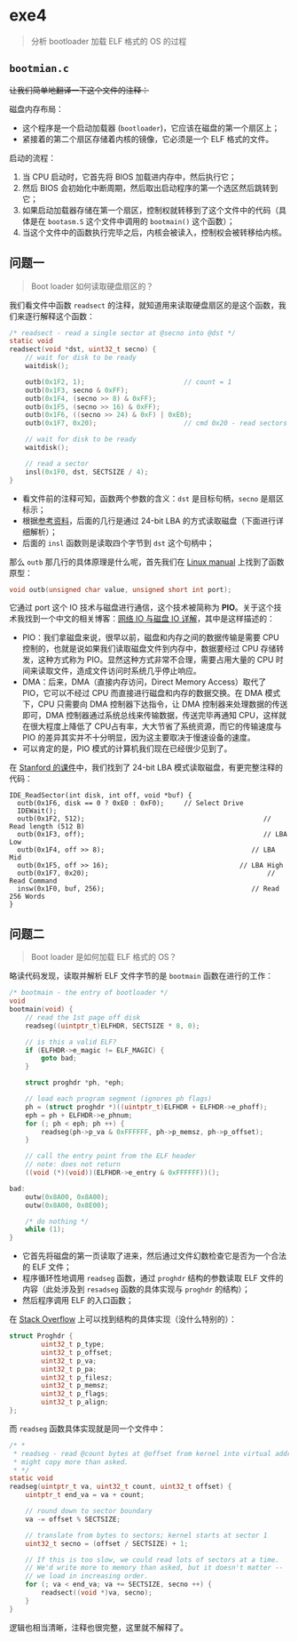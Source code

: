 # exe4

> 分析 bootloader 加载 ELF 格式的 OS 的过程

## `bootmian.c`

~~让我们简单地翻译一下这个文件的注释：~~

磁盘内存布局：

* 这个程序是一个启动加载器 (`bootloader`)，它应该在磁盘的第一个扇区上；
* 紧接着的第二个扇区存储着内核的镜像，它必须是一个 ELF 格式的文件。

启动的流程：

1. 当 CPU 启动时，它首先将 BIOS 加载进内存中，然后执行它；
2. 然后 BIOS 会初始化中断周期，然后取出启动程序的第一个选区然后跳转到它；
3. 如果启动加载器存储在第一个扇区，控制权就转移到了这个文件中的代码（具体是在 `bootasm.S` 这个文件中调用的 `bootmain()` 这个函数）；
4. 当这个文件中的函数执行完毕之后，内核会被读入，控制权会被转移给内核。

## 问题一

> Boot loader 如何读取硬盘扇区的？

我们看文件中函数 `readsect` 的注释，就知道用来读取硬盘扇区的是这个函数，我们来逐行解释这个函数：

```c
/* readsect - read a single sector at @secno into @dst */
static void
readsect(void *dst, uint32_t secno) {
    // wait for disk to be ready
    waitdisk();

    outb(0x1F2, 1);                         // count = 1
    outb(0x1F3, secno & 0xFF);
    outb(0x1F4, (secno >> 8) & 0xFF);
    outb(0x1F5, (secno >> 16) & 0xFF);
    outb(0x1F6, ((secno >> 24) & 0xF) | 0xE0);
    outb(0x1F7, 0x20);                      // cmd 0x20 - read sectors

    // wait for disk to be ready
    waitdisk();

    // read a sector
    insl(0x1F0, dst, SECTSIZE / 4);
}
```

* 看文件前的注释可知，函数两个参数的含义：`dst` 是目标句柄，`secno` 是扇区标示；
* 根据[参考资料](https://blog.csdn.net/henrykobe/article/details/7483530)，后面的几行是通过 24-bit LBA 的方式读取磁盘（下面进行详细解析）；
* 后面的 `insl` 函数则是读取四个字节到 `dst` 这个句柄中；

那么 `outb` 那几行的具体原理是什么呢，首先我们在 [Linux manual](http://man7.org/linux/man-pages/man2/outb.2.html) 上找到了函数原型：

```c
void outb(unsigned char value, unsigned short int port);
```

它通过 port 这个 IO 技术与磁盘进行通信，这个技术被简称为 **PIO**。关于这个技术我找到一个中文的相关博客：[网络 IO 与磁盘 IO 详解](https://www.cnblogs.com/sunsky303/p/8962628.html)，其中是这样描述的：

* PIO：我们拿磁盘来说，很早以前，磁盘和内存之间的数据传输是需要 CPU 控制的，也就是说如果我们读取磁盘文件到内存中，数据要经过 CPU 存储转发，这种方式称为 PIO。显然这种方式非常不合理，需要占用大量的 CPU 时间来读取文件，造成文件访问时系统几乎停止响应。
* DMA：后来，DMA（直接内存访问，Direct Memory Access）取代了 PIO，它可以不经过 CPU 而直接进行磁盘和内存的数据交换。在 DMA 模式下，CPU 只需要向 DMA 控制器下达指令，让 DMA 控制器来处理数据的传送即可，DMA 控制器通过系统总线来传输数据，传送完毕再通知 CPU，这样就在很大程度上降低了 CPU占有率，大大节省了系统资源，而它的传输速度与 PIO 的差异其实并不十分明显，因为这主要取决于慢速设备的速度。
* 可以肯定的是，PIO 模式的计算机我们现在已经很少见到了。

在 [Stanford 的课件](http://www.scs.stanford.edu/15wi-cs140/notes/devices.pdf)中，我们找到了 24-bit LBA 模式读取磁盘，有更完整注释的代码：

```
IDE_ReadSector(int disk, int off, void *buf) {
  outb(0x1F6, disk == 0 ? 0xE0 : 0xF0);     // Select Drive
  IDEWait();
  outb(0x1F2, 512);                                             // Read length (512 B)
  outb(0x1F3, off);                                             // LBA Low
  outb(0x1F4, off >> 8);                                     // LBA Mid
  outb(0x1F5, off >> 16);                                 // LBA High
  outb(0x1F7, 0x20);                                             // Read Command
  insw(0x1F0, buf, 256);                                     // Read 256 Words
}
```

## 问题二

> Boot loader 是如何加载 ELF 格式的 OS？

略读代码发现，读取并解析 ELF 文件字节的是 `bootmain` 函数在进行的工作：

```c
/* bootmain - the entry of bootloader */
void
bootmain(void) {
    // read the 1st page off disk
    readseg((uintptr_t)ELFHDR, SECTSIZE * 8, 0);

    // is this a valid ELF?
    if (ELFHDR->e_magic != ELF_MAGIC) {
        goto bad;
    }

    struct proghdr *ph, *eph;

    // load each program segment (ignores ph flags)
    ph = (struct proghdr *)((uintptr_t)ELFHDR + ELFHDR->e_phoff);
    eph = ph + ELFHDR->e_phnum;
    for (; ph < eph; ph ++) {
        readseg(ph->p_va & 0xFFFFFF, ph->p_memsz, ph->p_offset);
    }

    // call the entry point from the ELF header
    // note: does not return
    ((void (*)(void))(ELFHDR->e_entry & 0xFFFFFF))();

bad:
    outw(0x8A00, 0x8A00);
    outw(0x8A00, 0x8E00);

    /* do nothing */
    while (1);
}
```

* 它首先将磁盘的第一页读取了进来，然后通过文件幻数检查它是否为一个合法的 ELF 文件；
* 程序循环性地调用 `readseg` 函数，通过 `proghdr` 结构的参数读取 ELF 文件的内容（此处涉及到 `resadseg` 函数的具体实现与 `proghdr` 的结构）；
* 然后程序调用 ELF 的入口函数；

在 [Stack Overflow](https://stackoverflow.com/questions/29320615/reading-the-program-header-contents-of-an-elf-file) 上可以找到结构的具体实现（没什么特别的）：

```c
struct Proghdr {
        uint32_t p_type;
        uint32_t p_offset;
        uint32_t p_va;
        uint32_t p_pa;
        uint32_t p_filesz;
        uint32_t p_memsz;
        uint32_t p_flags; 
        uint32_t p_align;
};
```

而 `readseg` 函数具体实现就是同一个文件中：

```c
/* *
 * readseg - read @count bytes at @offset from kernel into virtual address @va,
 * might copy more than asked.
 * */
static void
readseg(uintptr_t va, uint32_t count, uint32_t offset) {
    uintptr_t end_va = va + count;

    // round down to sector boundary
    va -= offset % SECTSIZE;

    // translate from bytes to sectors; kernel starts at sector 1
    uint32_t secno = (offset / SECTSIZE) + 1;

    // If this is too slow, we could read lots of sectors at a time.
    // We'd write more to memory than asked, but it doesn't matter --
    // we load in increasing order.
    for (; va < end_va; va += SECTSIZE, secno ++) {
        readsect((void *)va, secno);
    }
}
```

逻辑也相当清晰，注释也很完整，这里就不解释了。
